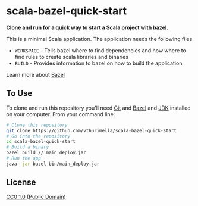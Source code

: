 # scala-bazel-quick-start

**Clone and run for a quick way to start a Scala project with bazel.**

This is a minimal Scala application. The application needs 
the following files

- `WORKSPACE` - Tells bazel where to find dependencies and how where to find rules to create scala libraries and binaries
- `BUILD` - Provides information to bazel on how to build the application

Learn more about [Bazel](https://bazel.build/)

## To Use

To clone and run this repository you'll need [Git](https://git-scm.com) and [Bazel](https://bazel.build/) and [JDK](https://www.oracle.com/java/technologies/downloads/) installed on your computer. From your command line:

```bash
# Clone this repository
git clone https://github.com/vthurimella/scala-bazel-quick-start
# Go into the repository
cd scala-bazel-quick-start
# Build a binary
bazel build //:main_deploy.jar
# Run the app
java -jar bazel-bin/main_deploy.jar
```

## License

[CC0 1.0 (Public Domain)](LICENSE.md)
